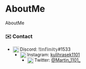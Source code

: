 # AboutMe
AboutMe

### ✉️ Contact 
- <img align="left" alt="Discord" width="20px" src="https://cdn.discordapp.com/emojis/1080527612943794186.webp?size=128&quality=lossless"/> Discord: !𝕀𝕟𝕗𝕚𝕟𝕚𝕥𝕪#1533
-  <img align="left" alt="Instagram" width="20px" src="https://cdn.discordapp.com/emojis/1080528469668151389.webp?size=128&quality=lossless"/> Instagram: [kulihrasek1101](https://www.instagram.com/kulihrasek1101/) 
- <img align="left" alt="Twitter" width="20px" src="https://cdn.discordapp.com/emojis/1080527623022714971.webp?size=128&quality=lossless"/> Twitter: [@Martin_1101_](https://twitter.com/Martin_1101_)

